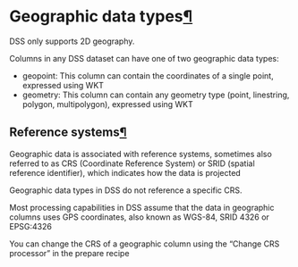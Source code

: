 Geographic data types[¶](#geographic-data-types "Permalink to this heading")
============================================================================


DSS only supports 2D geography.


Columns in any DSS dataset can have one of two geographic data types:


* geopoint: This column can contain the coordinates of a single point, expressed using WKT
* geometry: This column can contain any geometry type (point, linestring, polygon, multipolygon), expressed using WKT



Reference systems[¶](#reference-systems "Permalink to this heading")
--------------------------------------------------------------------


Geographic data is associated with reference systems, sometimes also referred to as CRS (Coordinate Reference System) or SRID (spatial reference identifier), which indicates how the data is projected


Geographic data types in DSS do not reference a specific CRS.


Most processing capabilities in DSS assume that the data in geographic columns uses GPS coordinates, also known as WGS\-84, SRID 4326 or EPSG:4326


You can change the CRS of a geographic column using the “Change CRS processor” in the prepare recipe